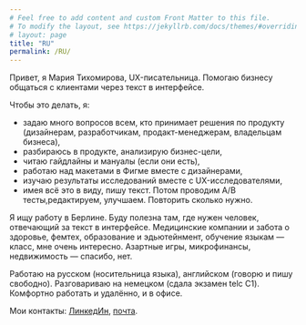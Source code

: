 ```yaml
---
# Feel free to add content and custom Front Matter to this file.
# To modify the layout, see https://jekyllrb.com/docs/themes/#overriding-theme-defaults
# layout: page
title: "RU"
permalink: /RU/
---
```


Привет, я Мария Тихомирова, UX-писательница. Помогаю бизнесу общаться с клиентами через текст в интерфейсе.

Чтобы это делать, я:
- задаю много вопросов всем, кто принимает решения по продукту (дизайнерам, разработчикам, продакт-менеджерам, владельцам бизнеса),
- разбираюсь в продукте, анализирую бизнес-цели,
- читаю гайдлайны и мануалы (если они есть),
- работаю над макетами в Фигме вместе с дизайнерами,
- изучаю результаты исследований вместе с UX-исследователями,
- имея всё это в виду, пишу текст. Потом проводим A/B тесты,редактируем, улучшаем. Повторить сколько нужно.

Я ищу работу в Берлине. Буду полезна там, где нужен человек, отвечающий за текст в интерфейсе. Медицинские компании и забота о здоровье, фемтех, образование и эдьютейнмент, обучение языкам — класс, мне очень интересно. Азартные игры, микрофинансы, недвижимость — спасибо, нет.

Работаю на русском (носительница языка), английском (говорю и пишу свободно). Разговариваю на немецком (сдала экзамен telc C1). Комфортно работать и удалённо, и в офисе. 

Мои контакты: [ЛинкедИн](https://www.linkedin.com/in/mariiatikhomirova/), [почта](mailto:uxwrtr@gmail.com).